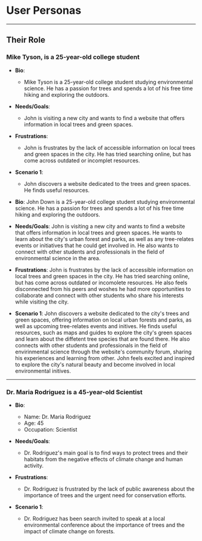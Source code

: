 # User Personas

<!-- some introduction -->

---

<!-- a persona -->

## Their Role

### Mike Tyson, is a 25-year-old college student

- **Bio**:

  - Mike Tyson is a 25-year-old college student studying environmental science.
    He has a passion for trees and spends a lot of his free time hiking and
    exploring the outdoors.

- **Needs/Goals**:

  - John is visiting a new city and wants to find a website that offers
    information in local trees and green spaces.

- **Frustrations**:
  - John is frustrates by the lack of accessible information on local trees and
    green spaces in the city. He has tried searching online, but has come across
    outdated or incomplet resources.
- **Scenario 1**:

  - John discovers a website dedicated to the trees and green spaces. He finds
    useful resources.

- **Bio**: John Down is a 25-year-old college student studying environmental
  science. He has a passion for trees and spends a lot of his free time hiking
  and exploring the outdoors.
- **Needs/Goals**: John is visiting a new city and wants to find a website that
  offers information in local trees and green spaces. He wants to learn about
  the city's urban forest and parks, as well as any tree-relates events or
  initiatives that he could get involved in. He also wants to connect with other
  students and professionals in the field of environmental science in the area.
- **Frustrations**: John is frustrates by the lack of accessible information on
  local trees and green spaces in the city. He has tried searching online, but
  has come across outdated or incomolete resources. He also feels disconnected
  from his peers and woshes he had more opportunities to collaborate and connect
  with other students who share his interests while visiting the city.
- **Scenario 1**: John discovers a website dedicated to the city's trees and
  green spaces, offering information on local urban forests and parks, as well
  as upcoming tree-relates events and initives. He finds useful resources, such
  as maps and guides to explore the city's green spaces and learn about the
  diffetent tree species that are found there. He also connects with other
  students and professionals in the field of envirinmental science through the
  website's community forum, sharing his experiences and learning from other.
  John feels excited and inspired to explore the city's natural beauty and
  become involved in local environmental initives.

---

<!-- more personas ... -->

### Dr. Maria Rodriguez is a 45-year-old Scientist

- **Bio**:

  - Name: Dr. Maria Rodriguez
  - Age: 45
  - Occupation: Scientist

- **Needs/Goals**:

  - Dr. Rodriguez's main goal is to find ways to protect trees and their
    habitats from the negative effects of climate change and human activity.

- **Frustrations**:

  - Dr. Rodriguez is frustrated by the lack of public awareness about the
    importance of trees and the urgent need for conservation efforts.

- **Scenario 1**:
  - Dr. Rodriguez has been search invited to speak at a local environmental
    conference about the importance of trees and the impact of climate change on
    forests.
